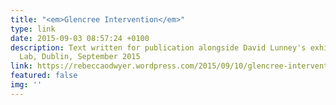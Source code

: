 ```yaml
---
title: "<em>Glencree Intervention</em>"
type: link
date: 2015-09-03 08:57:24 +0100
description: Text written for publication alongside David Lunney's exhibition at The
  Lab, Dublin, September 2015
link: https://rebeccaodwyer.wordpress.com/2015/09/10/glencree-intervention/
featured: false
img: ''
---
```

